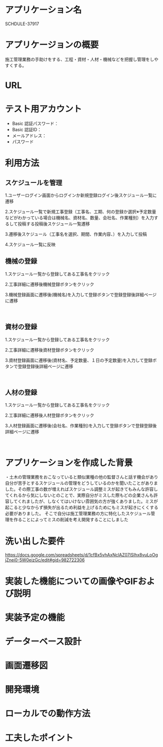 # アプリケーション名
 SCHDULE-37917
  

# アプリケージョンの概要
施工管理業務の手助けをする、工程・資材・人材・機械などを把握し管理をしやすくする。
  

# URL
  

# テスト用アカウント
* Basic 認証パスワード：
* Basic 認証ID：
* メールアドレス：
* パスワード
  

# 利用方法

## スケジュールを管理
1.ユーザーログイン画面からログインか新規登録ログイン後スケジュール一覧に遷移

2.スケジュール一覧で新規工事登録（工事名、工期、何の登録か選択※予定数量などがわかっている場合は機械名、資材名、数量、会社名、作業種別）を入力するして投稿する投稿後スケジュール一覧遷移

3.遷移後スケジュール（工事名を選択、期間、作業内容、）を入力して投稿

4.スケジュール一覧に反映

## 機械の登録
 
1.スケジュール一覧から登録してある工事名をクリック
 
2.工事詳細に遷移後機械登録ボタンをクリック

3.機械登録画面に遷移後(機械名)を入力して登録ボタンで登録登録後詳細ページに遷移
  
<br>

## 資材の登録

1.スケジュール一覧から登録してある工事名をクリック
 
2.工事詳細に遷移後資材登録ボタンをクリック

3.資材登録画面に遷移後(資材名、予定数量、１日の予定数量)を入力して登録ボタンで登録登録後詳細ページに遷移

<br>

## 人材の登録
  
1.スケジュール一覧から登録してある工事名をクリック
 
2.工事詳細に遷移後人材登録ボタンをクリック

3.人材登録画面に遷移後(会社名、作業種別)を入力して登録ボタンで登録登録後詳細ページに遷移

<br>

# アプリケーションを作成した背景
・土木の管理業務をおこなっていると類似業種の他の監督さんと話す機会があり自分が苦手とするスケジュールの管理をどうしているのかを聞いたことがありました。その際工事の数が増えればスケジュール調整ミスが起きてもみんな許容してくれるから気にしないとのことで、実際自分がミスした際もどの企業さんも許容してくれましたが、しなくてはいけない雰囲気の方が強くありました。ミスが起こると少なからず損失が出るため利益を上げるためにもミスが起きにくくする必要がありました。
そこで自分は施工管理業務の方に特化したスケジュール管理を作ることによってミスの削減を考え開発することにしました


# 洗い出した要件
  
  https://docs.google.com/spreadsheets/d/1cfBx5vhAxNclAZ07lSIhx8vuLoOgjZnei0-5W0eizGc/edit#gid=982722306

# 実装した機能についての画像やGIFおよび説明

# 実装予定の機能

# データーベース設計

# 画面遷移図

# 開発環境

# ローカルでの動作方法

# 工夫したポイント
